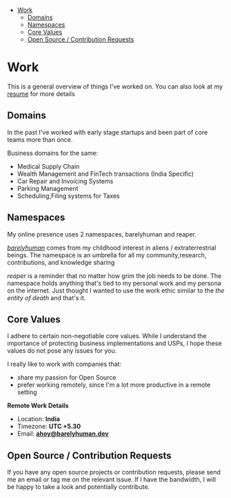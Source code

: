 - [Work](#work)
  - [Domains](#domains)
  - [Namespaces](#namespaces)
  - [Core Values](#core-values)
  - [Open Source / Contribution Requests](#open-source--contribution-requests)

# Work

This is a general overview of things I've worked on. You can also look at my
[resume]({{.Meta.BaseURL}}resume) for more details

## Domains

In the past I've worked with early stage startups and been part of core teams
more than once.

Business domains for the same:

- Medical Supply Chain
- Wealth Management and FinTech transactions (India Specific)
- Car Repair and Invoicing Systems
- Parking Management
- Scheduling,Filing systems for Taxes

## Namespaces

My online presence uses 2 namespaces, barelyhuman and reaper.

[_barelyhuman_](https://barelyhuman.dev) comes from my childhood interest in
aliens / extraterrestrial beings. The namespace is an umbrella for all my
community,research, contributions, and knowledge sharing

_reaper_ is a reminder that no matter how grim the job needs to be done. The
namespace holds anything that's tied to my personal work and my persona on the
internet. Just thought I wanted to use the work ethic similar to the _the entity
of death_ and that's it.

## Core Values

I adhere to certain non-negotiable core values. While I understand the
importance of protecting business implementations and USPs, I hope these values
do not pose any issues for you.

I really like to work with companies that:

- share my passion for Open Source
- prefer working remotely, since I'm a lot more productive in a remote setting

**Remote Work Details**

- Location: **India**
- Timezone: **UTC +5.30**
- Email: **<ahoy@barelyhuman.dev>**

## Open Source / Contribution Requests

If you have any open source projects or contribution requests, please send me an
email or tag me on the relevant issue. If I have the bandwidth, I will be happy
to take a look and potentially contribute.
